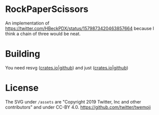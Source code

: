# RockPaperScissors
An implementation of <https://twitter.com/HBeckPDX/status/1579873420463857664> because I think a chain of three would be neat.

# Building
You need resvg ([crates.io][resvg-crates]|[github][resvg-github]) and just ([crates.io][just-crates]|[github][just-github])

[resvg-crates]: https://crates.io/crates/resvg
[resvg-github]: https://github.com/RazrFalcon/resvg
[just-crates]: https://crates.io/crates/just
[just-github]: https://github.com/casey/just

# License
The SVG under `/assets` are "Copyright 2019 Twitter, Inc and other contributors" and under CC-BY 4.0. <https://github.com/twitter/twemoji>